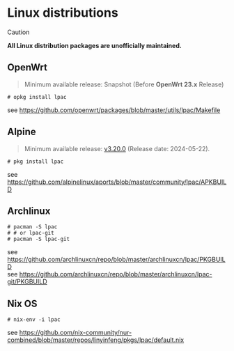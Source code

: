 # Linux distributions

> [!CAUTION]
>
> **All Linux distribution packages are unofficially maintained.**

## OpenWrt

> Minimum available release: Snapshot
> (Before **OpenWrt 23.x** Release)

```console
# opkg install lpac
```

see <https://github.com/openwrt/packages/blob/master/utils/lpac/Makefile>

## Alpine

> Minimum available release: [v3.20.0](https://pkgs.alpinelinux.org/packages?name=lpac&branch=v3.20)
> (Release date: 2024-05-22).

```console
# pkg install lpac
```

see <https://github.com/alpinelinux/aports/blob/master/community/lpac/APKBUILD>

## Archlinux

```console
# pacman -S lpac
# # or lpac-git
# pacman -S lpac-git
```

see <https://github.com/archlinuxcn/repo/blob/master/archlinuxcn/lpac/PKGBUILD> \
see <https://github.com/archlinuxcn/repo/blob/master/archlinuxcn/lpac-git/PKGBUILD>

## Nix OS

```console
# nix-env -i lpac
```

see <https://github.com/nix-community/nur-combined/blob/master/repos/linyinfeng/pkgs/lpac/default.nix>
